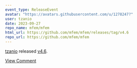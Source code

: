 ```yaml
---
event_type: ReleaseEvent
avatar: "https://avatars.githubusercontent.com/u/1278247?"
user: tzanio
date: 2023-09-27
repo_name: mfem/mfem
html_url: https://github.com/mfem/mfem/releases/tag/v4.6
repo_url: https://github.com/mfem/mfem
---
```


<a href='https://github.com/tzanio' target='_blank'>tzanio</a> released <a href='https://github.com/mfem/mfem/releases/tag/v4.6' target='_blank'>v4.6</a>.

<small></small><a href='https://github.com/mfem/mfem/releases/tag/v4.6' target='_blank'>View Comment</a>